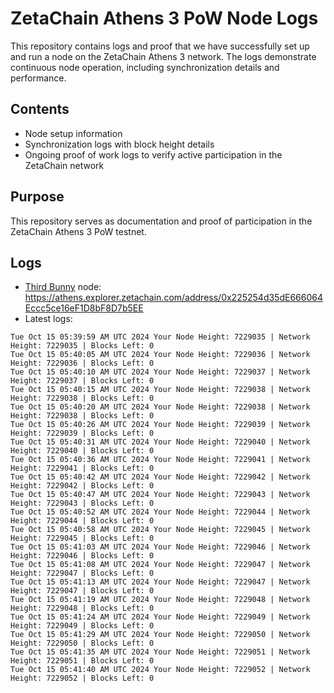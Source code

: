 # ZetaChain Athens 3 PoW Node Logs
This repository contains logs and proof that we have successfully set up and run a node on the ZetaChain Athens 3 network. The logs demonstrate continuous node operation, including synchronization details and performance.

## Contents
- Node setup information
- Synchronization logs with block height details
- Ongoing proof of work logs to verify active participation in the ZetaChain network

## Purpose
This repository serves as documentation and proof of participation in the ZetaChain Athens 3 PoW testnet.

## Logs

- [Third Bunny](https://thirdbunny.xyz/) node: https://athens.explorer.zetachain.com/address/0x225254d35dE666064Eccc5ce16eF1D8bF8D7b5EE
- Latest logs:
```
Tue Oct 15 05:39:59 AM UTC 2024 Your Node Height: 7229035 | Network Height: 7229035 | Blocks Left: 0
Tue Oct 15 05:40:05 AM UTC 2024 Your Node Height: 7229036 | Network Height: 7229036 | Blocks Left: 0
Tue Oct 15 05:40:10 AM UTC 2024 Your Node Height: 7229037 | Network Height: 7229037 | Blocks Left: 0
Tue Oct 15 05:40:15 AM UTC 2024 Your Node Height: 7229038 | Network Height: 7229038 | Blocks Left: 0
Tue Oct 15 05:40:20 AM UTC 2024 Your Node Height: 7229038 | Network Height: 7229038 | Blocks Left: 0
Tue Oct 15 05:40:26 AM UTC 2024 Your Node Height: 7229039 | Network Height: 7229039 | Blocks Left: 0
Tue Oct 15 05:40:31 AM UTC 2024 Your Node Height: 7229040 | Network Height: 7229040 | Blocks Left: 0
Tue Oct 15 05:40:36 AM UTC 2024 Your Node Height: 7229041 | Network Height: 7229041 | Blocks Left: 0
Tue Oct 15 05:40:42 AM UTC 2024 Your Node Height: 7229042 | Network Height: 7229042 | Blocks Left: 0
Tue Oct 15 05:40:47 AM UTC 2024 Your Node Height: 7229043 | Network Height: 7229043 | Blocks Left: 0
Tue Oct 15 05:40:52 AM UTC 2024 Your Node Height: 7229044 | Network Height: 7229044 | Blocks Left: 0
Tue Oct 15 05:40:58 AM UTC 2024 Your Node Height: 7229045 | Network Height: 7229045 | Blocks Left: 0
Tue Oct 15 05:41:03 AM UTC 2024 Your Node Height: 7229046 | Network Height: 7229046 | Blocks Left: 0
Tue Oct 15 05:41:08 AM UTC 2024 Your Node Height: 7229047 | Network Height: 7229047 | Blocks Left: 0
Tue Oct 15 05:41:13 AM UTC 2024 Your Node Height: 7229047 | Network Height: 7229047 | Blocks Left: 0
Tue Oct 15 05:41:19 AM UTC 2024 Your Node Height: 7229048 | Network Height: 7229048 | Blocks Left: 0
Tue Oct 15 05:41:24 AM UTC 2024 Your Node Height: 7229049 | Network Height: 7229049 | Blocks Left: 0
Tue Oct 15 05:41:29 AM UTC 2024 Your Node Height: 7229050 | Network Height: 7229050 | Blocks Left: 0
Tue Oct 15 05:41:35 AM UTC 2024 Your Node Height: 7229051 | Network Height: 7229051 | Blocks Left: 0
Tue Oct 15 05:41:40 AM UTC 2024 Your Node Height: 7229052 | Network Height: 7229052 | Blocks Left: 0
```
